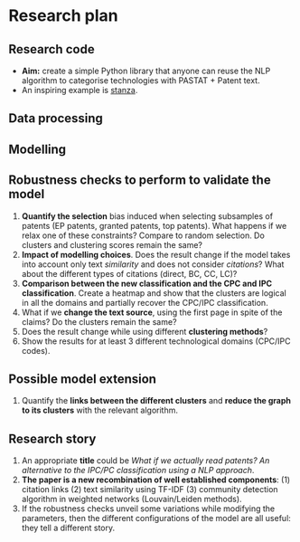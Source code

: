 # Research plan

## Research code

* **Aim:** create a simple Python library that anyone can reuse the NLP algorithm to categorise technologies with PASTAT + Patent text. 
* An inspiring example is [stanza](https://arxiv.org/pdf/2003.07082.pdf).

## Data processing 

## Modelling

## Robustness checks to perform to validate the model

1. **Quantify the selection** bias induced when selecting subsamples of patents (EP patents, granted patents, top patents). What happens if we relax one of these constraints? Compare to random selection. Do clusters and clustering scores remain the same?
1. **Impact of modelling choices**. Does the result change if the model takes into account only text *similarity* and does not consider *citations*? What about the different types of citations (direct, BC, CC, LC)?
1. **Comparison between the new classification and the CPC and IPC classification**. Create a heatmap and show that the clusters are logical in all the domains and partially recover the CPC/IPC classification.
1. What if we **change the text source**, using the first page in spite of the claims? Do the clusters remain the same?
1. Does the result change while using different **clustering methods**?
1. Show the results for at least 3 different technological domains (CPC/IPC codes).

## Possible model extension

1. Quantify the **links between the different clusters** and **reduce the graph to its clusters** with the relevant algorithm.

## Research story

1. An appropriate **title** could be *What if we actually read patents? An alternative to the IPC/PC classification using a NLP approach*.
1. **The paper is a new recombination of well established components**: (1) citation links (2) text similarity using TF-IDF (3) community detection algorithm in weighted networks (Louvain/Leiden methods).
1. If the robustness checks unveil some variations while modifying the parameters, then the different configurations of the model are all useful: they tell a different story.
